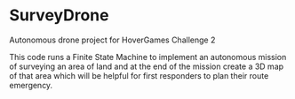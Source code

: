 # SurveyDrone
Autonomous drone project for HoverGames Challenge 2

This code runs a Finite State Machine to implement an autonomous mission of surveying an area of land and at the end of the mission create a 3D map of that area which will be helpful for first responders to plan their route emergency.
